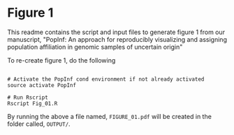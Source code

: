 # Figure 1
This readme contains the script and input files to generate figure 1 from our manuscript, "PopInf: An approach for reproducibly visualizing and assigning population affiliation in genomic samples of uncertain origin"


To re-create figure 1, do the following
```

# Activate the PopInf cond environment if not already activated
source activate PopInf

# Run Rscript
Rscript Fig_01.R

```

By running the above a file named, `FIGURE_01.pdf` will be created in the folder called, `OUTPUT/`.
